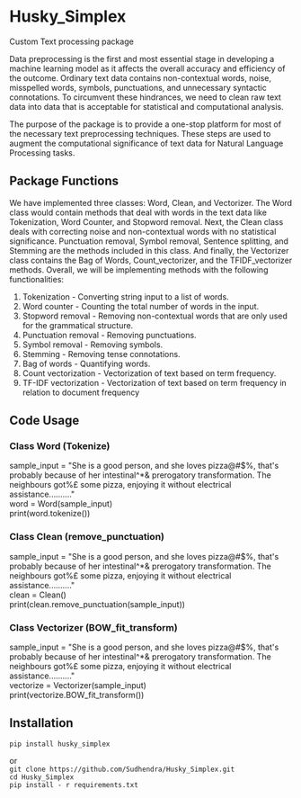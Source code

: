 # Husky_Simplex
Custom Text processing package

Data preprocessing is the first and most essential stage in developing a machine learning
model as it affects the overall accuracy and efficiency of the outcome. Ordinary text data
contains non-contextual words, noise, misspelled words, symbols, punctuations, and
unnecessary syntactic connotations. To circumvent these hindrances, we need to clean
raw text data into data that is acceptable for statistical and computational analysis.

The purpose of the package is to provide a one-stop platform for most of the necessary
text preprocessing techniques. These steps are used to augment the computational
significance of text data for Natural Language Processing tasks.

## Package Functions
We have implemented three classes: Word, Clean, and Vectorizer. The Word class would contain methods that deal with words in the text data like Tokenization, Word Counter, and Stopword removal. Next, the Clean class deals with correcting noise and non-contextual words with no statistical significance. Punctuation removal, Symbol removal, Sentence splitting, and Stemming are the methods included in this class. And finally, the Vectorizer class contains the Bag of Words, Count_vectorizer, and the TFIDF_vectorizer methods. Overall, we will be implementing methods with the following functionalities:
1. Tokenization - Converting string input to a list of words.
2. Word counter - Counting the total number of words in the input.
3. Stopword removal - Removing non-contextual words that are only used for the
grammatical structure.
4. Punctuation removal - Removing punctuations.
5. Symbol removal - Removing symbols.
6. Stemming - Removing tense connotations.
7. Bag of words - Quantifying words.
8. Count vectorization - Vectorization of text based on term frequency.
9. TF-IDF vectorization - Vectorization of text based on term frequency in relation to
document frequency

## Code Usage

### Class Word (Tokenize)
sample_input = "She is a good person, and she loves pizza@#$%, that's probably because of her intestinal^*& prerogatory transformation. The neighbours got%£ some pizza, enjoying it without electrical assistance.........."<br />
word  = Word(sample_input)<br />
print(word.tokenize())

### Class Clean (remove_punctuation)
sample_input = "She is a good person, and she loves pizza@#$%, that's probably because of her intestinal^*& prerogatory transformation. The neighbours got%£ some pizza, enjoying it without electrical assistance.........."<br />
clean  = Clean()<br />
print(clean.remove_punctuation(sample_input))

### Class Vectorizer (BOW_fit_transform)
sample_input = "She is a good person, and she loves pizza@#$%, that's probably because of her intestinal^*& prerogatory transformation. The neighbours got%£ some pizza, enjoying it without electrical assistance.........."<br />
vectorize  = Vectorizer(sample_input)<br />
print(vectorize.BOW_fit_transform())

## Installation
``` pip install husky_simplex ```

or <br />
``` git clone https://github.com/Sudhendra/Husky_Simplex.git ```<br />
``` cd Husky_Simplex ```<br />
``` pip install - r requirements.txt ```

